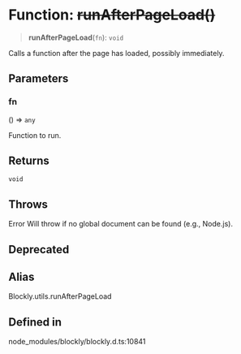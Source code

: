 # Function: ~~runAfterPageLoad()~~

> **runAfterPageLoad**(`fn`): `void`

Calls a function after the page has loaded, possibly immediately.

## Parameters

### fn

() => `any`

Function to run.

## Returns

`void`

## Throws

Error Will throw if no global document can be found (e.g., Node.js).

## Deprecated

## Alias

Blockly.utils.runAfterPageLoad

## Defined in

node_modules/blockly/blockly.d.ts:10841
